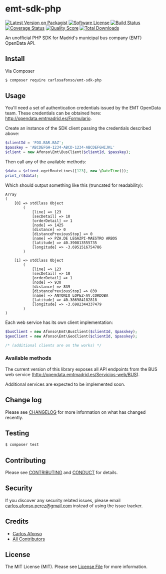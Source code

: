 # emt-sdk-php

[![Latest Version on Packagist][ico-version]][link-packagist]
[![Software License][ico-license]](LICENSE.md)
[![Build Status][ico-travis]][link-travis]
[![Coverage Status][ico-scrutinizer]][link-scrutinizer]
[![Quality Score][ico-code-quality]][link-code-quality]
[![Total Downloads][ico-downloads]][link-downloads]

An unofficial PHP SDK for Madrid's municipal bus company (EMT) OpenData API.

## Install

Via Composer

``` bash
$ composer require carlosafonso/emt-sdk-php
```

## Usage

You'll need a set of authentication credentials issued by the EMT OpenData team. These credentials can be obtained here: http://opendata.emtmadrid.es/Formulario.

Create an instance of the SDK client passing the credentials described above:

```php
$clientId = 'FOO.BAR.BAZ';
$passkey = 'ABCDEFGH-1234-ABCD-1234-ABCDEFGHIJKL'
$client = new Afonso\Emt\BusClient($clientId, $passkey);
```

Then call any of the available methods:

```php
$data = $client->getRouteLines([123], new \DateTime());
print_r($data);
```

Which should output something like this (truncated for readability):

```
Array
(
    [0] => stdClass Object
        (
            [line] => 123
            [secDetail] => 10
            [orderDetail] => 1
            [node] => 1425
            [distance] => 0
            [distancePreviousStop] => 0
            [name] => PZA.DE LEGAZPI-MAESTRO ARBOS
            [latitude] => 40.390813555735
            [longitude] => -3.6951516754786
        )

    [1] => stdClass Object
        (
            [line] => 123
            [secDetail] => 10
            [orderDetail] => 1
            [node] => 930
            [distance] => 839
            [distancePreviousStop] => 839
            [name] => ANTONIO LOPEZ-AV.CORDOBA
            [latitude] => 40.386984182818
            [longitude] => -3.6982344337479
        )
)
```

Each web service has its own client implementation:

```php
$busClient = new Afonso\Emt\BusClient($clientId, $passkey);
$geoClient = new Afonso\Emt\GeoClient($clientId, $passkey);

/* (additional clients are on the works) */
```

### Available methods

The current version of this library exposes all API endpoints from the BUS web service (http://opendata.emtmadrid.es/Servicios-web/BUS).

Additional services are expected to be implemented soon.

## Change log

Please see [CHANGELOG](CHANGELOG.md) for more information on what has changed recently.

## Testing

``` bash
$ composer test
```

## Contributing

Please see [CONTRIBUTING](CONTRIBUTING.md) and [CONDUCT](CONDUCT.md) for details.

## Security

If you discover any security related issues, please email carlos.afonso.perez@gmail.com instead of using the issue tracker.

## Credits

- [Carlos Afonso][link-author]
- [All Contributors][link-contributors]

## License

The MIT License (MIT). Please see [License File](LICENSE.md) for more information.

[ico-version]: https://img.shields.io/packagist/v/carlosafonso/emt-sdk-php.svg?style=flat-square
[ico-license]: https://img.shields.io/badge/license-MIT-brightgreen.svg?style=flat-square
[ico-travis]: https://img.shields.io/travis/carlosafonso/emt-sdk-php/master.svg?style=flat-square
[ico-scrutinizer]: https://img.shields.io/scrutinizer/coverage/g/carlosafonso/emt-sdk-php.svg?style=flat-square
[ico-code-quality]: https://img.shields.io/scrutinizer/g/carlosafonso/emt-sdk-php.svg?style=flat-square
[ico-downloads]: https://img.shields.io/packagist/dt/carlosafonso/emt-sdk-php.svg?style=flat-square

[link-packagist]: https://packagist.org/packages/carlosafonso/emt-sdk-php
[link-travis]: https://travis-ci.org/carlosafonso/emt-sdk-php
[link-scrutinizer]: https://scrutinizer-ci.com/g/carlosafonso/emt-sdk-php/code-structure
[link-code-quality]: https://scrutinizer-ci.com/g/carlosafonso/emt-sdk-php
[link-downloads]: https://packagist.org/packages/carlosafonso/emt-sdk-php
[link-author]: https://github.com/carlosafonso
[link-contributors]: ../../contributors
